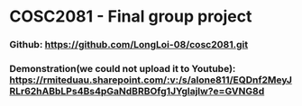 # COSC2081 - Final group project
### Github: https://github.com/LongLoi-08/cosc2081.git
### Demonstration(we could not upload it to Youtube): https://rmiteduau.sharepoint.com/:v:/s/alone811/EQDnf2MeyJRLr62hABbLPs4Bs4pGaNdBRBOfg1JYglajlw?e=GVNG8d
